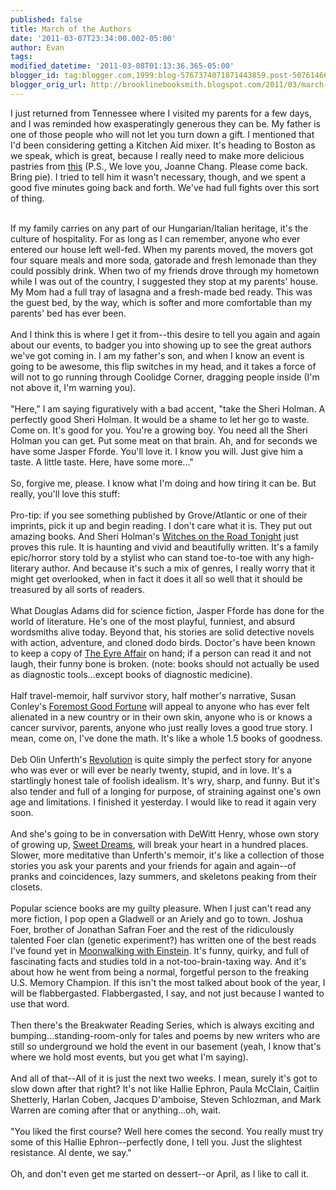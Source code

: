 ```yaml
---
published: false
title: March of the Authors
date: '2011-03-07T23:34:00.002-05:00'
author: Evan
tags: 
modified_datetime: '2011-03-08T01:13:36.365-05:00'
blogger_id: tag:blogger.com,1999:blog-5767374071871443859.post-5076146602613081132
blogger_orig_url: http://brooklinebooksmith.blogspot.com/2011/03/march-of-authors.html
---
```


I just returned from Tennessee where I visited my parents for a few days, and I was reminded how exasperatingly generous they can be. My father is one of those people who will not let you turn down a gift. I mentioned that I'd been considering getting a Kitchen Aid mixer. It's heading to Boston as we speak, which is great, because I really need to make more delicious pastries from <a href="http://www.brooklinebooksmith-shop.com/book/9780811869447">this</a> (P.S., We love you, Joanne Chang. Please come back. Bring pie). I tried to tell him it wasn't necessary, though, and we spent a good five minutes going back and forth. We've had full fights over this sort of thing.<div><br /></div><div>If my family carries on any part of our Hungarian/Italian heritage, it's the culture of hospitality. For as long as I can remember, anyone who ever entered our house left well-fed. When my parents moved, the movers got four square meals and more soda, gatorade and fresh lemonade than they could possibly drink. When two of my friends drove through my hometown while I was out of the country, I suggested they stop at my parents' house. My Mom had a full tray of lasagna and a fresh-made bed ready. This was the guest bed, by the way, which is softer and more comfortable than my parents' bed has ever been.</div><div><br /></div><div>And I think this is where I get it from--this desire to tell you again and again about our events, to badger you into showing up to see the great authors we've got coming in. I am my father's son, and when I know an event is going to be awesome, this flip switches in my head, and it takes a force of will not to go running through Coolidge Corner, dragging people inside (I'm not above it, I'm warning you).</div><div><br /></div><div>"Here," I am saying figuratively with a bad accent, "take the Sheri Holman. A perfectly good Sheri Holman. It would be a shame to let her go to waste. Come on. It's good for you. You're a growing boy. You need all the Sheri Holman you can get. Put some meat on that brain. Ah, and for seconds we have some Jasper Fforde. You'll love it. I know you will. Just give him a taste. A little taste. Here, have some more..."</div><div><br /></div><div>So, forgive me, please. I know what I'm doing and how tiring it can be. But really, you'll love this stuff:</div><div><br /></div><div>Pro-tip: if you see something published by Grove/Atlantic or one of their imprints, pick it up and begin reading. I don't care what it is. They put out amazing books. And Sheri Holman's <a href="http://www.brooklinebooksmith-shop.com/book/9780802119438">Witches on the Road Tonight</a> just proves this rule. It is haunting and vivid and beautifully written. It's a family epic/horror story told by a stylist who can stand toe-to-toe with any high-literary author. And because it's such a mix of genres, I really worry that it might get overlooked, when in fact it does it all so well that it should be treasured by all sorts of readers.</div><div><br /></div><div>What Douglas Adams did for science fiction, Jasper Fforde has done for the world of literature. He's one of the most playful, funniest, and absurd wordsmiths alive today. Beyond that, his stories are solid detective novels with action, adventure, and cloned dodo birds. Doctor's have been known to keep a copy of <a href="http://www.brooklinebooksmith-shop.com/book/9780142001806">The Eyre Affair</a> on hand; if a person can read it and not laugh, their funny bone is broken. (note: books should not actually be used as diagnostic tools...except books of diagnostic medicine).</div><div><br /></div><div>Half travel-memoir, half survivor story, half mother's narrative, Susan Conley's <a href="http://www.brooklinebooksmith-shop.com/book/9780307594068">Foremost Good Fortune</a> will appeal to anyone who has ever felt alienated in a new country or in their own skin, anyone who is or knows a cancer survivor, parents, anyone who just really loves a good true story. I mean, come on, I've done the math. It's like a whole 1.5 books of goodness.</div><div><br /></div><div>Deb Olin Unferth's <a href="http://www.brooklinebooksmith-shop.com/book/9780805093230">Revolution</a> is quite simply the perfect story for anyone who was ever or will ever be nearly twenty, stupid, and in love. It's a startlingly honest tale of foolish idealism. It's wry, sharp, and funny. But it's also tender and full of a longing for purpose, of straining against one's own age and limitations. I finished it yesterday. I would like to read it again very soon.</div><div><br /></div><div>And she's going to be in conversation with DeWitt Henry, whose own story of growing up, <a href="http://www.brooklinebooksmith-shop.com/book/9780984472727">Sweet Dreams</a>, will break your heart in a hundred places. Slower, more meditative than Unferth's memoir, it's like a collection of those stories you ask your parents and your friends for again and again--of pranks and coincidences, lazy summers, and skeletons peaking from their closets.</div><div><br /></div><div>Popular science books are my guilty pleasure. When I just can't read any more fiction, I pop open a Gladwell or an Ariely and go to town. Joshua Foer, brother of Jonathan Safran Foer and the rest of the ridiculously talented Foer clan (genetic experiment?) has written one of the best reads I've found yet in <a href="http://www.brooklinebooksmith-shop.com/book/9781594202292">Moonwalking with Einstein</a>. It's funny, quirky, and full of fascinating facts and studies told in a not-too-brain-taxing way. And it's about how he went from being a normal, forgetful person to the freaking U.S. Memory Champion. If this isn't the most talked about book of the year, I will be flabbergasted. Flabbergasted, I say, and not just because I wanted to use that word.</div><div><br /></div><div>Then there's the Breakwater Reading Series, which is always exciting and bumping...standing-room-only for tales and poems by new writers who are still so underground we hold the event in our basement (yeah, I know that's where we hold most events, but you get what I'm saying).</div><div><br /></div><div>And all of that--All of it is just the next two weeks. I mean, surely it's got to slow down after that right? It's not like Hallie Ephron, Paula McClain, Caitlin Shetterly, Harlan Coben, Jacques D'amboise, Steven Schlozman, and Mark Warren are coming after that or anything...oh, wait.</div><div><br /></div><div>"You liked the first course? Well here comes the second. You really must try some of this Hallie Ephron--perfectly done, I tell you. Just the slightest resistance. Al dente, we say."</div><div><br /></div><div>Oh, and don't even get me started on dessert--or April, as I like to call it.</div>